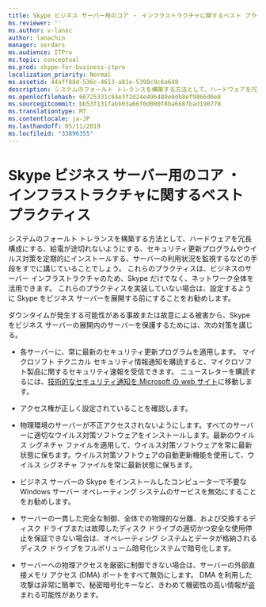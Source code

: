 ```yaml
---
title: Skype ビジネス サーバー用のコア ・ インフラストラクチャに関するベスト プラクティス
ms.reviewer: ''
ms.author: v-lanac
author: lanachin
manager: serdars
ms.audience: ITPro
ms.topic: conceptual
ms.prod: skype-for-business-itpro
localization_priority: Normal
ms.assetid: 44aff88d-536c-4613-a81e-5398c9c6a648
description: システムのフォールト トレランスを構築する方法として、ハードウェアを冗長構成にする、給電が途切れないようにする、セキュリティ更新プログラムやウイルス対策を定期的にインストールする、サーバーの利用状況を監視するなどの手段をすでに講じていることでしょう。 これらのプラクティスは、ビジネスのサーバー インフラストラクチャのため、Skype だけでなく、ネットワーク全体を活用できます。 これらのプラクティスを実装していない場合は、設定するように Skype をビジネス サーバーを展開する前にすることをお勧めします。
ms.openlocfilehash: 66725331c84e3f2d24e496489e0db8ef9866d0e8
ms.sourcegitcommit: bb53f131fabb03a66f0d000f8ba668fbad190778
ms.translationtype: MT
ms.contentlocale: ja-JP
ms.lasthandoff: 05/11/2019
ms.locfileid: "33896355"
---
```

# <a name="best-practices-for-your-core-infrastructure-in-skype-for-business-server"></a>Skype ビジネス サーバー用のコア ・ インフラストラクチャに関するベスト プラクティス
 
システムのフォールト トレランスを構築する方法として、ハードウェアを冗長構成にする、給電が途切れないようにする、セキュリティ更新プログラムやウイルス対策を定期的にインストールする、サーバーの利用状況を監視するなどの手段をすでに講じていることでしょう。 これらのプラクティスは、ビジネスのサーバー インフラストラクチャのため、Skype だけでなく、ネットワーク全体を活用できます。 これらのプラクティスを実装していない場合は、設定するように Skype をビジネス サーバーを展開する前にすることをお勧めします。
  
ダウンタイムが発生する可能性がある事故または故意による被害から、Skype をビジネス サーバーの展開内のサーバーを保護するためには、次の対策を講じる。
  
- 各サーバーに、常に最新のセキュリティ更新プログラムを適用します。 マイクロソフト テクニカル セキュリティ情報通知を購読すると、マイクロソフト製品に関するセキュリティ速報を受信できます。 ニュースレターを購読するには、[技術的なセキュリティ通知を Microsoft の web サイト](https://go.microsoft.com/fwlink/p/?LinkId=145202)に移動します。
    
- アクセス権が正しく設定されていることを確認します。
    
- 物理環境のサーバーが不正アクセスされないようにします。すべてのサーバーに適切なウイルス対策ソフトウェアをインストールします。最新のウイルス シグネチャ ファイルを適用して、ウイルス対策ソフトウェアを常に最新状態に保ちます。ウイルス対策ソフトウェアの自動更新機能を使用して、ウイルス シグネチャ ファイルを常に最新状態に保ちます。
    
- ビジネス サーバーの Skype をインストールしたコンピューターで不要な Windows サーバー オペレーティング システムのサービスを無効にすることをお勧めします。
    
- サーバーの一貫した完全な制御、全体での物理的な分離、および交換するディスク ドライブまたは故障したディスク ドライブの適切かつ安全な使用停止を保証できない場合は、オペレーティング システムとデータが格納されるディスク ドライブをフルボリューム暗号化システムで暗号化します。
    
- サーバーへの物理アクセスを厳密に制御できない場合は、サーバーの外部直接メモリ アクセス (DMA) ポートをすべて無効にします。 DMA を利用した攻撃は非常に簡単で、秘密暗号化キーなど、きわめて機密性の高い情報が盗まれる可能性があります。
    

